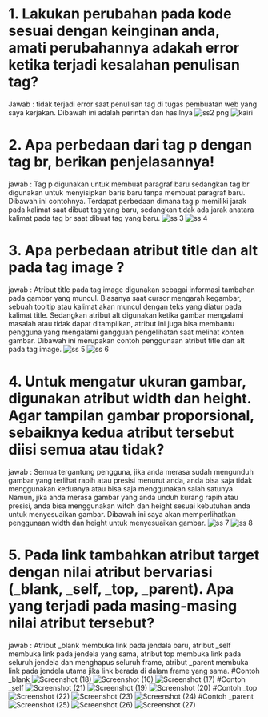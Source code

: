 # 1. Lakukan perubahan pada kode sesuai dengan keinginan anda, amati perubahannya adakah error ketika terjadi kesalahan penulisan tag?
Jawab : tidak terjadi error saat penulisan tag di tugas pembuatan web yang saya kerjakan. Dibawah ini adalah perintah dan hasilnya
![ss2 png](https://github.com/user-attachments/assets/fce63fe7-9f35-45d3-a17c-f00f67039fef)
![kairi](https://github.com/user-attachments/assets/b6e52fac-314d-4bbd-93ed-bd768f9c3e52)



# 2. Apa perbedaan dari tag p dengan tag br, berikan penjelasannya!
jawab : Tag p digunakan untuk membuat paragraf baru sedangkan tag br digunakan untuk menyisipkan baris baru tanpa membuat paragraf baru. Dibawah ini contohnya. Terdapat perbedaan dimana tag p memiliki jarak pada kalimat saat dibuat tag yang baru, sedangkan tidak ada jarak anatara kalimat pada tag br saat dibuat tag yang baru.
![ss 3](https://github.com/user-attachments/assets/7b317a3f-98e1-4ba1-8b8f-064a601837be)
![ss 4](https://github.com/user-attachments/assets/2f5d1e52-7c79-4ff6-ac1b-ee69c99a3d6d)

# 3. Apa perbedaan atribut title dan alt pada tag image ?
jawab : Atribut title pada tag image digunakan sebagai informasi tambahan pada gambar yang muncul. Biasanya saat cursor mengarah kegambar, sebuah tooltip atau kalimat akan muncul dengan teks yang diatur pada kalimat title. Sedangkan atribut alt digunakan ketika gambar mengalami masalah atau tidak dapat ditampilkan, atribut ini juga bisa membantu pengguna yang mengalami gangguan pengelihatan saat melihat konten gambar. Dibawah ini merupakan contoh penggunaan atribut title dan alt pada tag image.
![ss 5](https://github.com/user-attachments/assets/53662018-6103-467f-b3e3-d5ed036d07bd)
![ss 6](https://github.com/user-attachments/assets/69a064d4-9523-423b-bba0-b3bf4e82fc5a)

# 4.  Untuk mengatur ukuran gambar, digunakan atribut width dan height. Agar tampilan gambar proporsional, sebaiknya kedua atribut tersebut diisi semua atau tidak?
jawab : Semua tergantung pengguna, jika anda merasa sudah mengunduh gambar yang terlihat rapih atau presisi menurut anda, anda bisa saja tidak menggunakan keduanya atau bisa saja menggunakan salah satunya. Namun, jika anda merasa gambar yang anda unduh kurang rapih atau presisi, anda bisa menggunakan witdh dan height sesuai kebutuhan anda untuk menyesuaikan gambar. Dibawah ini saya akan memperlihatkan penggunaan width dan height untuk menyesuaikan gambar.
![ss 7](https://github.com/user-attachments/assets/267ebe59-5ee2-4a04-9ec0-0fb10206722b)
![ss 8](https://github.com/user-attachments/assets/30fae816-a94f-416f-bdda-9ae1525c73a0)

# 5. Pada link tambahkan atribut target dengan nilai atribut bervariasi (_blank, _self, _top, _parent). Apa yang terjadi pada masing-masing nilai atribut tersebut?
jawab : Atribut _blank membuka link pada jendala baru, atribut _self membuka link pada jendela yang sama, atribut top membuka link pada seluruh jendela dan menghapus seluruh frame, atribut _parent membuka link pada jendela utama jika link berada di dalam frame yang sama.
#Contoh _blank
![Screenshot (18)](https://github.com/user-attachments/assets/1699348b-9a5b-48bf-afde-f774b32731a5)
![Screenshot (16)](https://github.com/user-attachments/assets/111dd3af-2113-48c4-b8f2-1a46556e500d)
![Screenshot (17)](https://github.com/user-attachments/assets/fd74742c-2865-488e-85c2-af8621ac7050)
#Contoh _self
![Screenshot (21)](https://github.com/user-attachments/assets/b0d9b147-8fc8-4c25-9386-831907993f7b)
![Screenshot (19)](https://github.com/user-attachments/assets/06ffd715-e3ba-4801-a039-b44df292851d)
![Screenshot (20)](https://github.com/user-attachments/assets/368c243b-1fc5-4d93-b4b8-fece909f663e)
#Contoh _top
![Screenshot (22)](https://github.com/user-attachments/assets/7bb26685-6513-48d2-9c33-717330dfa642)
![Screenshot (23)](https://github.com/user-attachments/assets/33433e2a-a0ad-47c6-a48e-e79b1a341c8c)
![Screenshot (24)](https://github.com/user-attachments/assets/cbcb2e27-e100-490f-9686-53f432a785fd)
#Contoh _parent
![Screenshot (25)](https://github.com/user-attachments/assets/bf70b87f-f889-4650-9efe-320282f5c545)
![Screenshot (26)](https://github.com/user-attachments/assets/5d50ca7c-12d1-4d25-a2ed-24f1fa762d45)
![Screenshot (27)](https://github.com/user-attachments/assets/0cdde2c2-1258-445c-bad2-736eda8626c5)
